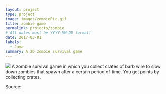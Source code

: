 ```yaml
---
layout: project
type: project
image: images/zombiePic.gif
title: zombie game
permalink: projects/zombie
# All dates must be YYYY-MM-DD format!
date: 2017-03-01
labels:
  - Java
summary: A 2D zombie survival game
---
```


<img class="ui image" src="{{ site.baseurl }}/images/zombiePic.gif">
A zombie survival game in which you collect crates of barb wire to slow down zombies that spawn after a certain period of time. You get points by collecting crates. 

Source: <a href="https://github.com/htobin/ManiniProjects2"></a>

